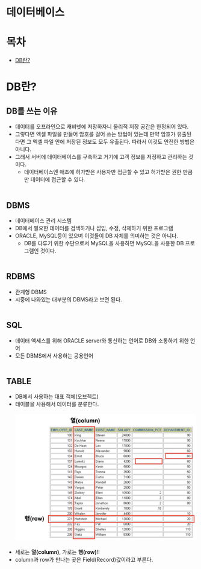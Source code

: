 # 데이터베이스<br>
# 목차<br>
* [DB란?](#DB란)<br>

# DB란?<br>

## DB를 쓰는 이유
* 데이터를 오프라인으로 캐비넷에 저장하자니 물리적 저장 공간은 한정되어 있다. 
* 그렇다면 엑셀 파일을 만들어 암호를 걸어 쓰는 방법이 있는데 만약 암호가 유출된다면 그 엑셀 파일 안에 저장된 정보도 모두 유출된다. 따라서 이것도 안전한 방법은 아니다.
* 그래서 서버에 데이터베이스를 구축하고 거기에 고객 정보를 저정하고 관리하는 것이다. 
    * 데이터베이스엔 애초에 허가받은 사용자만 접근할 수 있고 허가받은 권한 만큼만 데이터에 접근할 수 있다.<br><br>

## DBMS
* 데이터베이스 관리 시스템
* DB에서 필요한 데이터를 검색하거나 삽입, 수정, 삭제하기 위한 프로그램
* ORACLE, MySQL등이 있으며 이것들이 DB 자체를 의미하는 것은 아니다.
    * DB를 다루기 위한 수단으로서 MySQL을 사용하면 MySQL을 사용한 DB 프로그램인 것이다.<br><br>
    
## RDBMS
* 관계형 DBMS
* 시중에 나와있는 대부분의 DBMS라고 보면 된다.<br><br>

## SQL
* 데이터 액세스를 위해 ORACLE server와 통신하는 언어로 DB와 소통하기 위한 언어
* 모든 DBMS에서 사용하는 공용언어<br><br>

## TABLE
* DB에서 사용하는 대표 객체(오브젝트)
* 테이블을 사용해서 데이터를 분류한다.<br><br>
![table](../img/table.png)<br><br>
* 세로는 **열(column)**, 가로는 **행(row)**!!
* column과 row가 만나는 곳은 Field(Record)값이라고 부른다.<br>

